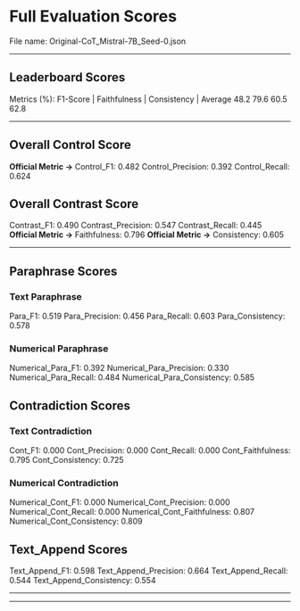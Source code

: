 # Full Evaluation Scores

File name: Original-CoT_Mistral-7B_Seed-0.json


---

## Leaderboard Scores

Metrics (%): F1-Score | Faithfulness | Consistency | Average
                48.2        79.6          60.5        62.8

---

## Overall Control Score

**Official Metric ->** Control_F1: 0.482
Control_Precision: 0.392
Control_Recall: 0.624

## Overall Contrast Score

Contrast_F1: 0.490
Contrast_Precision: 0.547
Contrast_Recall: 0.445
**Official Metric ->** Faithfulness: 0.796
**Official Metric ->** Consistency: 0.605

---


## Paraphrase Scores


### Text Paraphrase

Para_F1: 0.519
Para_Precision: 0.456
Para_Recall: 0.603
Para_Consistency: 0.578


### Numerical Paraphrase

Numerical_Para_F1: 0.392
Numerical_Para_Precision: 0.330
Numerical_Para_Recall: 0.484
Numerical_Para_Consistency: 0.585


## Contradiction Scores


### Text Contradiction

Cont_F1: 0.000
Cont_Precision: 0.000
Cont_Recall: 0.000
Cont_Faithfulness: 0.795
Cont_Consistency: 0.725


### Numerical Contradiction

Numerical_Cont_F1: 0.000
Numerical_Cont_Precision: 0.000
Numerical_Cont_Recall: 0.000
Numerical_Cont_Faithfulness: 0.807
Numerical_Cont_Consistency: 0.809


## Text_Append Scores

Text_Append_F1: 0.598
Text_Append_Precision: 0.664
Text_Append_Recall: 0.544
Text_Append_Consistency: 0.554

---


---

